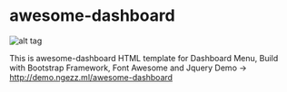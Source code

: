 # awesome-dashboard

![alt tag](http://url/to/img.png)

This is awesome-dashboard HTML template for Dashboard Menu, Build with Bootstrap Framework, Font Awesome and Jquery
Demo -> http://demo.ngezz.ml/awesome-dashboard
